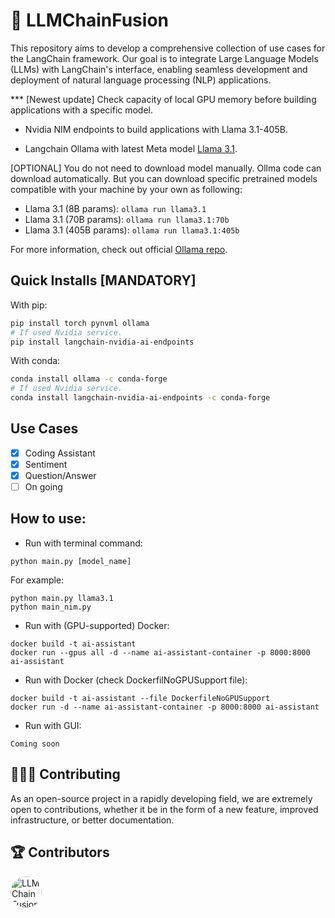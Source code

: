 # 🔗 **LLMChainFusion**

This repository aims to develop a comprehensive collection of use cases for the LangChain framework. Our goal is to integrate Large Language Models (LLMs) with LangChain's interface, enabling seamless development and deployment of natural language processing (NLP) applications.

*** [Newest update] Check capacity of local GPU memory before building applications with a specific model.

* Nvidia NIM endpoints to build applications with Llama 3.1-405B.

* Langchain Ollama with latest Meta model [Llama 3.1](https://github.com/meta-llama/llama-models/blob/main/models/llama3_1/MODEL_CARD.md).


[OPTIONAL] You do not need to download model manually. Ollma code can download automatically. But you can download specific pretrained models compatible with your machine by your own as following:
- Llama 3.1 (8B params): ```ollama run llama3.1 ```
- Llama 3.1 (70B params):  ```ollama run llama3.1:70b```
- Llama 3.1 (405B params): ```ollama run llama3.1:405b```

For more information, check out official [Ollama repo](https://github.com/ollama/ollama/blob/main/README.md).

## Quick Installs [MANDATORY]

With pip:
```bash
pip install torch pynvml ollama
# If used Nvidia service.
pip install langchain-nvidia-ai-endpoints 
```

With conda:
```bash
conda install ollama -c conda-forge
# If used Nvidia service.
conda install langchain-nvidia-ai-endpoints -c conda-forge 
```

## Use Cases
- [x] Coding Assistant
- [x] Sentiment
- [x] Question/Answer
- [ ] On going 

## How to use:
- Run with terminal command:
```
python main.py [model_name]
```
For example:
```
python main.py llama3.1
python main_nim.py
```
- Run with (GPU-supported) Docker:
```
docker build -t ai-assistant 
docker run --gpus all -d --name ai-assistant-container -p 8000:8000 ai-assistant
```
- Run with Docker (check DockerfilNoGPUSupport file):
```
docker build -t ai-assistant --file DockerfileNoGPUSupport
docker run -d --name ai-assistant-container -p 8000:8000 ai-assistant
```
- Run with GUI:
```
Coming soon
```

## 🙋🏻‍♂️ Contributing

As an open-source project in a rapidly developing field, we are extremely open to contributions, whether it be in the form of a new feature, improved infrastructure, or better documentation.

## 🏆 Contributors

<a href="https://github.com/bradduy">
  <img src="https://avatars.githubusercontent.com/u/33892919?v=4" style="border-radius: 50%; width: 50px; height: 50px; object-fit: cover;" alt="LLMChainFusion contributors">
</a>
